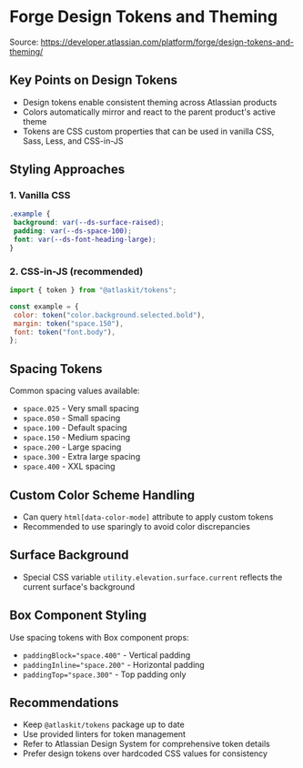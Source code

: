 # Forge Design Tokens and Theming

Source: https://developer.atlassian.com/platform/forge/design-tokens-and-theming/

## Key Points on Design Tokens

- Design tokens enable consistent theming across Atlassian products
- Colors automatically mirror and react to the parent product's active theme
- Tokens are CSS custom properties that can be used in vanilla CSS, Sass, Less, and CSS-in-JS

## Styling Approaches

### 1. Vanilla CSS
```css
.example {
 background: var(--ds-surface-raised);
 padding: var(--ds-space-100);
 font: var(--ds-font-heading-large);
}
```

### 2. CSS-in-JS (recommended)
```javascript
import { token } from "@atlaskit/tokens";

const example = {
 color: token("color.background.selected.bold"),
 margin: token("space.150"),
 font: token("font.body"),
};
```

## Spacing Tokens

Common spacing values available:
- `space.025` - Very small spacing
- `space.050` - Small spacing  
- `space.100` - Default spacing
- `space.150` - Medium spacing
- `space.200` - Large spacing
- `space.300` - Extra large spacing
- `space.400` - XXL spacing

## Custom Color Scheme Handling

- Can query `html[data-color-mode]` attribute to apply custom tokens
- Recommended to use sparingly to avoid color discrepancies

## Surface Background

- Special CSS variable `utility.elevation.surface.current` reflects the current surface's background

## Box Component Styling

Use spacing tokens with Box component props:
- `paddingBlock="space.400"` - Vertical padding
- `paddingInline="space.200"` - Horizontal padding  
- `paddingTop="space.300"` - Top padding only

## Recommendations

- Keep `@atlaskit/tokens` package up to date
- Use provided linters for token management
- Refer to Atlassian Design System for comprehensive token details
- Prefer design tokens over hardcoded CSS values for consistency